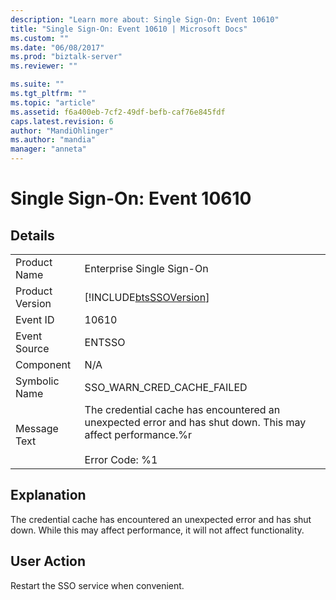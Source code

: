 ```yaml
---
description: "Learn more about: Single Sign-On: Event 10610"
title: "Single Sign-On: Event 10610 | Microsoft Docs"
ms.custom: ""
ms.date: "06/08/2017"
ms.prod: "biztalk-server"
ms.reviewer: ""

ms.suite: ""
ms.tgt_pltfrm: ""
ms.topic: "article"
ms.assetid: f6a400eb-7cf2-49df-befb-caf76e845fdf
caps.latest.revision: 6
author: "MandiOhlinger"
ms.author: "mandia"
manager: "anneta"
---
```

# Single Sign-On: Event 10610
## Details  
  
|                 |                                                                                                                                       |
|-----------------|---------------------------------------------------------------------------------------------------------------------------------------|
|  Product Name   |                                                       Enterprise Single Sign-On                                                       |
| Product Version |                                      [!INCLUDE[btsSSOVersion](../includes/btsssoversion-md.md)]                                       |
|    Event ID     |                                                                 10610                                                                 |
|  Event Source   |                                                                ENTSSO                                                                 |
|    Component    |                                                                  N/A                                                                  |
|  Symbolic Name  |                                                      SSO_WARN_CRED_CACHE_FAILED                                                       |
|  Message Text   | The credential cache has encountered an unexpected error and has shut down. This may affect performance.%r<br /><br /> Error Code: %1 |
  
## Explanation  
 The credential cache has encountered an unexpected error and has shut down. While this may affect performance, it will not affect functionality.  
  
## User Action  
 Restart the SSO service when convenient.
